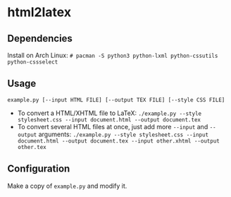html2latex
==========

Dependencies
------------
Install on Arch Linux: `# pacman -S python3 python-lxml python-cssutils python-cssselect`

Usage
-----
`example.py [--input HTML FILE] [--output TEX FILE] [--style CSS FILE]`

* To convert a HTML/XHTML file to LaTeX:
`./example.py --style stylesheet.css --input document.html --output document.tex`
* To convert several HTML files at once, just add more `--input` and `--output` arguments:
`./example.py --style stylesheet.css --input document.html --output document.tex --input other.xhtml --output other.tex`

Configuration
-------------
Make a copy of `example.py` and modify it.
